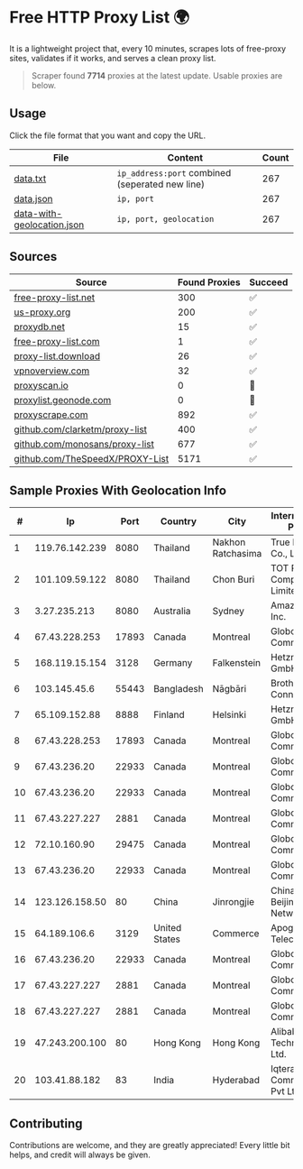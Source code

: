 
# Free HTTP Proxy List 🌍

It is a lightweight project that, every 10 minutes, scrapes lots of free-proxy sites, validates if it works, and serves a clean proxy list.


> Scraper found **7714** proxies at the latest update. Usable proxies are below.

## Usage

Click the file format that you want and copy the URL.


|File|Content|Count|
|----|-------|-----|
|[data.txt](https://raw.githubusercontent.com/themiralay/Proxy-List-World/master/data.txt)|`ip_address:port` combined (seperated new line)|267|
|[data.json](https://raw.githubusercontent.com/themiralay/Proxy-List-World/master/data.json)|`ip, port`|267|
|[data-with-geolocation.json](https://raw.githubusercontent.com/themiralay/Proxy-List-World/master/data-with-geolocation.json)|`ip, port, geolocation`|267|

## Sources

|Source|Found Proxies|Succeed|
|------|-------------|-------|
|[free-proxy-list.net](https://free-proxy-list.net)|300|✅|
|[us-proxy.org](https://www.us-proxy.org)|200|✅|
|[proxydb.net](http://proxydb.net)|15|✅|
|[free-proxy-list.com](https://free-proxy-list.com/?page=&port=&type%5B%5D=http&type%5B%5D=https&up_time=0&search=Search)|1|✅|
|[proxy-list.download](https://www.proxy-list.download/HTTP)|26|✅|
|[vpnoverview.com](https://vpnoverview.com/privacy/anonymous-browsing/free-proxy-servers)|32|✅|
|[proxyscan.io](https://www.proxyscan.io)|0|🚫|
|[proxylist.geonode.com](https://proxylist.geonode.com/api/proxy-list?limit=300&page=1&sort_by=lastChecked&sort_type=desc&protocols=http,https)|0|🚫|
|[proxyscrape.com](https://api.proxyscrape.com/v2/?request=displayproxies&protocol=http&timeout=10000&country=all&ssl=all&anonymity=all)|892|✅|
|[github.com/clarketm/proxy-list](https://raw.githubusercontent.com/clarketm/proxy-list/master/proxy-list-raw.txt)|400|✅|
|[github.com/monosans/proxy-list](https://raw.githubusercontent.com/monosans/proxy-list/main/proxies/http.txt)|677|✅|
|[github.com/TheSpeedX/PROXY-List](https://raw.githubusercontent.com/TheSpeedX/PROXY-List/master/http.txt)|5171|✅|


## Sample Proxies With Geolocation Info

|#|Ip|Port|Country|City|Internet Service Provider|
|-|--|----|-------|----|-------------------------|
|1|119.76.142.239|8080|Thailand|Nakhon Ratchasima|True Internet Co., Ltd.|
|2|101.109.59.122|8080|Thailand|Chon Buri|TOT Public Company Limited|
|3|3.27.235.213|8080|Australia|Sydney|Amazon.com, Inc.|
|4|67.43.228.253|17893|Canada|Montreal|GloboTech Communications|
|5|168.119.15.154|3128|Germany|Falkenstein|Hetzner Online GmbH|
|6|103.145.45.6|55443|Bangladesh|Nāgbāri|Brother's ICT Connectivity|
|7|65.109.152.88|8888|Finland|Helsinki|Hetzner Online GmbH|
|8|67.43.228.253|17893|Canada|Montreal|GloboTech Communications|
|9|67.43.236.20|22933|Canada|Montreal|GloboTech Communications|
|10|67.43.236.20|22933|Canada|Montreal|GloboTech Communications|
|11|67.43.227.227|2881|Canada|Montreal|GloboTech Communications|
|12|72.10.160.90|29475|Canada|Montreal|GloboTech Communications|
|13|67.43.236.20|22933|Canada|Montreal|GloboTech Communications|
|14|123.126.158.50|80|China|Jinrongjie|China Unicom Beijing Province Network|
|15|64.189.106.6|3129|United States|Commerce|Apogee Telecom Inc.|
|16|67.43.236.20|22933|Canada|Montreal|GloboTech Communications|
|17|67.43.227.227|2881|Canada|Montreal|GloboTech Communications|
|18|67.43.227.227|2881|Canada|Montreal|GloboTech Communications|
|19|47.243.200.100|80|Hong Kong|Hong Kong|Alibaba (US) Technology Co., Ltd.|
|20|103.41.88.182|83|India|Hyderabad|Iqtera Communication Pvt Ltd|



## Contributing

Contributions are welcome, and they are greatly appreciated! Every
little bit helps, and credit will always be given.

